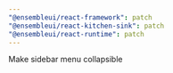 ```yaml
---
"@ensembleui/react-framework": patch
"@ensembleui/react-kitchen-sink": patch
"@ensembleui/react-runtime": patch
---
```


Make sidebar menu collapsible
